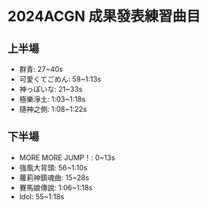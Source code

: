 # 2024ACGN 成果發表練習曲目

## 上半場

- 群青: 27~40s
- 可愛くてごめん: 58~1:13s
- 神っぽいな: 21~33s
- 極樂淨土: 1:03~1:18s
- 隨神之側: 1:08~1:22s

## 下半場

- MORE MORE JUMP！: 0~13s
- 強風大背頭: 56~1:10s
- 蘿莉神鎮魂曲: 15~28s
- 賽馬娘傳說: 1:06~1:18s
- Idol: 55~1:18s
